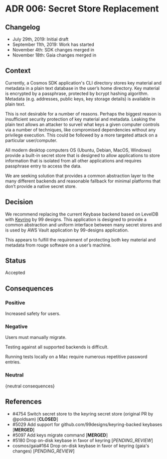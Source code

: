 # ADR 006: Secret Store Replacement

## Changelog

- July 29th, 2019: Initial draft
- September 11th, 2019: Work has started
- November 4th: SDK changes merged in
- November 18th: Gaia changes merged in

## Context

Currently, a Cosmos SDK application's CLI directory stores key material and metadata in a plain text database in the user’s home directory.  Key material is encrypted by a passphrase, protected by bcrypt hashing algorithm. Metadata (e.g. addresses, public keys, key storage details) is available in plain text.

This is not desirable for a number of reasons. Perhaps the biggest reason is insufficient security protection of key material and metadata. Leaking the plain text allows an attacker to surveil what keys a given computer controls via a number of techniques, like compromised dependencies without any privilege execution. This could be followed by a more targeted attack on a particular user/computer.

All modern desktop computers OS (Ubuntu, Debian, MacOS, Windows) provide a built-in secret store that is designed to allow applications to store information that is isolated from all other applications and requires passphrase entry to access the data.

We are seeking solution that provides a common abstraction layer to the many different backends and reasonable fallback for minimal platforms that don’t provide a native secret store.

## Decision

We recommend replacing the current Keybase backend based on LevelDB with [Keyring](https://github.com/99designs/keyring) by 99 designs. This application is designed to provide a common abstraction and uniform interface between many secret stores and is used by AWS Vault application by 99-designs application.

This appears to fulfill the requirement of protecting both key material and metadata from rouge software on a user’s machine.

## Status

Accepted

## Consequences

### Positive

Increased safety for users.

### Negative

Users must manually migrate.

Testing against all supported backends is difficult.

Running tests locally on a Mac require numerous repetitive password entries.

### Neutral

{neutral consequences}

## References

- #4754 Switch secret store to the keyring secret store (original PR by @poldsam) [__CLOSED__]
- #5029 Add support for github.com/99designs/keyring-backed keybases [__MERGED__]
- #5097 Add keys migrate command [__MERGED__]
- #5180 Drop on-disk keybase in favor of keyring [_PENDING_REVIEW_]
- cosmos/gaia#164 Drop on-disk keybase in favor of keyring (gaia's changes) [_PENDING_REVIEW_]
